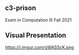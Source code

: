 ## c3-prison
Exam in Computation III Fall 2021

## Visual Presentation
https://i.imgur.com/gWASScK.png
